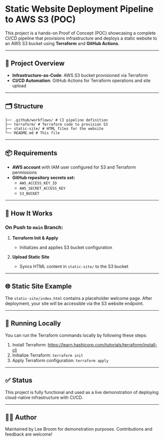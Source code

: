 # Static Website Deployment Pipeline to AWS S3 (POC)

This project is a hands-on Proof of Concept (POC) showcasing a complete CI/CD pipeline that provisions infrastructure and deploys a static website to an AWS S3 bucket using **Terraform** and **GitHub Actions**.

---

## 🚀 Project Overview

- **Infrastructure-as-Code**: AWS S3 bucket provisioned via Terraform
- **CI/CD Automation**: GitHub Actions for Terraform operations and site upload

---

## 🗂️ Structure
```. 
├── .github/workflows/ # CI pipeline definition 
├── terraform/ # Terraform code to provision S3 
├── static-site/ # HTML files for the website 
└── README.md # This file
```

---

## 📦 Requirements

- **AWS account** with IAM user configured for S3 and Terraform permissions
- **GitHub repository secrets set:**
  - `AWS_ACCESS_KEY_ID`
  - `AWS_SECRET_ACCESS_KEY`
  - `S3_BUCKET`

---

## 🔧 How It Works

### On Push to `main` Branch:

1. **Terraform Init & Apply**
   - Initializes and applies S3 bucket configuration

2. **Upload Static Site**
   - Syncs HTML content in `static-site/` to the S3 bucket

---

## 🌐 Static Site Example

The `static-site/index.html` contains a placeholder welcome page. After deployment, your site will be accessible via the S3 website endpoint.

---

## 🧪 Running Locally

You can run the Terraform commands locally by following these steps:

1. Install Terraform: https://learn.hashicorp.com/tutorials/terraform/install-cli
2. Initialize Terraform: `terraform init`
3. Apply Terraform configuration: `terraform apply`

---

## ✅ Status

This project is fully functional and used as a live demonstration of deploying cloud-native infrastructure with CI/CD.

---

## 🙋‍♂️ Author

Maintained by Lee Broom for demonstration purposes. Contributions and feedback are welcome!

